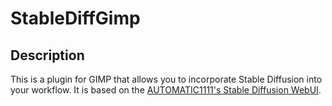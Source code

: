 # StableDiffGimp
## Description
This is a plugin for GIMP that allows you to incorporate Stable Diffusion into your workflow. It is based on the [AUTOMATIC1111's Stable Diffusion WebUI](https://github.com/AUTOMATIC1111/stable-diffusion-webui).




